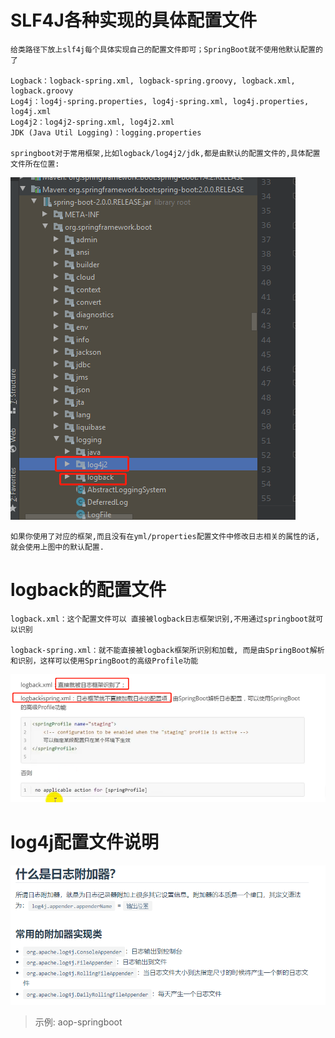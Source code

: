 # SLF4J各种实现的具体配置文件

    给类路径下放上slf4j每个具体实现自己的配置文件即可；SpringBoot就不使用他默认配置的了

    Logback：logback-spring.xml, logback-spring.groovy, logback.xml, logback.groovy
    Log4j：log4j-spring.properties, log4j-spring.xml, log4j.properties, log4j.xml
    Log4j2：log4j2-spring.xml, log4j2.xml
    JDK (Java Util Logging)：logging.properties

    springboot对于常用框架,比如logback/log4j2/jdk,都是由默认的配置文件的,具体配置文件所在位置:

![](../pics/springboot默认配置文件在源码中的位置.png)

    如果你使用了对应的框架,而且没有在yml/properties配置文件中修改日志相关的属性的话,就会使用上图中的默认配置.

# logback的配置文件

    logback.xml：这个配置文件可以 直接被logback日志框架识别,不用通过springboot就可以识别
    
    logback-spring.xml：就不能直接被logback框架所识别和加载, 而是由SpringBoot解析和识别，这样可以使用SpringBoot的高级Profile功能

![](../pics/springboot指定配置文件02.png)

# log4j配置文件说明

![](../pics/log4j-日志附加器.png)

>示例: aop-springboot
